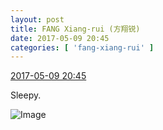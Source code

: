 ```yaml
---
layout: post
title: FANG Xiang-rui (方翔锐)
date: 2017-05-09 20:45
categories: [ 'fang-xiang-rui' ]
---
```


<div class="weibo-info">
  <a href="http://weibo.com/6117583008/F2lABgCOA">2017-05-09 20:45</a>
</div>

Sleepy.

<!-- more -->

![Image](http://wx1.sinaimg.cn/mw690/006G0KNGgy1fffechzg88j30zj0qo46h.jpg)
